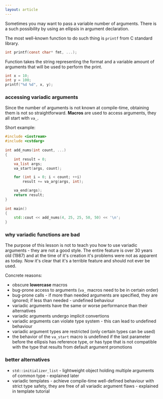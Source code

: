 ```yaml
---
layout: article
---
```


Sometimes you may want to pass a variable number of arguments. There is a such possibility by using an ellipsis in argument declaration.

The most well-known function to do such thing is `printf` from C standard library.

```c
int printf(const char* fmt, ...);
```

Function takes the string representing the format and a variable amount of arguments that will be used to perform the print.

```c
int x = 10;
int y = 100;
printf("%d %d", x, y);
```

### accessing variadic arguments

Since the number of arguments is not known at compile-time, obtaining them is not so straightforward. **Macros** are used to access arguments, they all start with `va_`.

Short example:

```c++
#include <iostream>
#include <cstdarg>
 
int add_nums(int count, ...) 
{
    int result = 0;
    va_list args;
    va_start(args, count);

    for (int i = 0; i < count; ++i)
        result += va_arg(args, int);

    va_end(args);
    return result;
}
 
int main() 
{
    std::cout << add_nums(4, 25, 25, 50, 50) << '\n';
}
```

### why variadic functions are bad

The purpose of this lesson is not to teach you how to use variadic arguments - they are not a good style. The entire feature is over 30 years old (1987) and at the time of it's creation it's problems were not as apparent as today. Now it's clear that it's a terrible feature and should not ever be used.

Concrete reasons:

- obscure **lowercase** macros
- bug-prone access to arguments (`va_` macros need to be in certain order)
- bug-prone calls - if more than needed arguments are specified, they are ignored; if less than needed - undefined behaviour
- variadic arguments have the same or worse performance than their alternatives
- variadic arguments undergo implicit convertions
- variadic arguments can violate type system - this can lead to undefined behaviour
- variadic argument types are restricted (only certain types can be used)
- the behavior of the `va_start` macro is undefined if the last parameter before the ellipsis has reference type, or has type that is not compatible with the type that results from default argument promotions

### better alternatives

- `std::initializer_list` - lightweight object holding multiple arguments of common type - explained later
- variadic templates - achieve compile-time well-defined behaviour with strict type safety, they are free of all variadic argument flaws - explained in template tutorial
